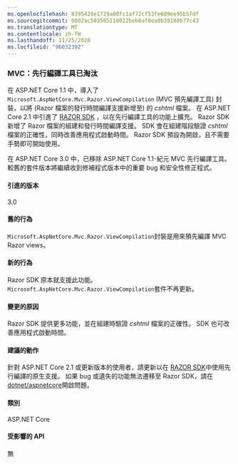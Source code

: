 ```yaml
---
ms.openlocfilehash: 8395428e1729a00fc1af72cf53fe689ee95b5fdf
ms.sourcegitcommit: 0802ac583585110022beb6af8ea0b39188b77c43
ms.translationtype: MT
ms.contentlocale: zh-TW
ms.lasthandoff: 11/25/2020
ms.locfileid: "96032392"
---
```

### <a name="mvc-precompilation-tool-deprecated"></a>MVC：先行編譯工具已淘汰

在 ASP.NET Core 1.1 中，導入了 `Microsoft.AspNetCore.Mvc.Razor.ViewCompilation` (MVC 預先編譯工具) 封裝，以將 (Razor 檔案的發行時間編譯支援新增至) 的 *cshtml* 檔案。 在 ASP.NET Core 2.1 中引進了 [RAZOR SDK](/aspnet/core/razor-pages/sdk?view=aspnetcore-2.1) ，以在先行編譯工具的功能上擴充。 Razor SDK 新增了 Razor 檔案的組建和發行時間編譯支援。 SDK 會在組建階段驗證 *cshtml* 檔案的正確性，同時改善應用程式啟動時間。 Razor SDK 預設為開啟，且不需要手勢即可開始使用。

在 ASP.NET Core 3.0 中，已移除 ASP.NET Core 1.1-紀元 MVC 先行編譯工具。 較舊的套件版本將繼續收到修補程式版本中的重要 bug 和安全性修正程式。

#### <a name="version-introduced"></a>引進的版本

3.0

#### <a name="old-behavior"></a>舊的行為

`Microsoft.AspNetCore.Mvc.Razor.ViewCompilation`封裝是用來預先編譯 MVC Razor views。

#### <a name="new-behavior"></a>新的行為

Razor SDK 原本就支援此功能。 `Microsoft.AspNetCore.Mvc.Razor.ViewCompilation`套件不再更新。

#### <a name="reason-for-change"></a>變更的原因

Razor SDK 提供更多功能，並在組建時驗證 *cshtml* 檔案的正確性。 SDK 也可改善應用程式啟動時間。

#### <a name="recommended-action"></a>建議的動作

針對 ASP.NET Core 2.1 或更新版本的使用者，請更新以在 [RAZOR SDK](/aspnet/core/razor-pages/sdk?view=aspnetcore-3.0)中使用先行編譯的原生支援。 如果 bug 或遺失的功能無法遷移至 Razor SDK，請在 [dotnet/aspnetcore](https://github.com/dotnet/aspnetcore/issues)開啟問題。

#### <a name="category"></a>類別

ASP.NET Core

#### <a name="affected-apis"></a>受影響的 API

無

<!-- 

#### Affected APIs

Not detectable via API analysis

-->
